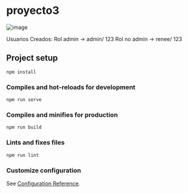 # proyecto3

![image](https://user-images.githubusercontent.com/6638639/170838913-01d25b07-6b61-4904-97aa-9f53bcac6095.png)

Usuarios Creados:
Rol admin -> admin/ 123
Rol no admin -> renee/ 123

## Project setup

```
npm install
```

### Compiles and hot-reloads for development

```
npm run serve
```

### Compiles and minifies for production

```
npm run build
```

### Lints and fixes files

```
npm run lint
```

### Customize configuration

See [Configuration Reference](https://cli.vuejs.org/config/).
